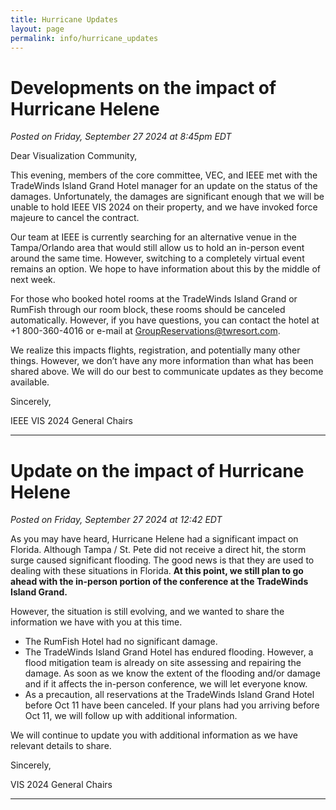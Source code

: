 ```yaml
---
title: Hurricane Updates
layout: page
permalink: info/hurricane_updates
---
```


# Developments on the impact of Hurricane Helene

*Posted on Friday, September 27 2024 at 8:45pm EDT*


Dear Visualization Community,


This evening, members of the core committee, VEC, and IEEE met with the TradeWinds Island Grand Hotel manager for an update on the status of the damages. Unfortunately, the damages are significant enough that we will be unable to hold IEEE VIS 2024 on their property, and we have invoked force majeure to cancel the contract.



Our team at IEEE is currently searching for an alternative venue in the Tampa/Orlando area that would still allow us to hold an in-person event around the same time. However, switching to a completely virtual event remains an option. We hope to have information about this by the middle of next week.



For those who booked hotel rooms at the TradeWinds Island Grand or RumFish through our room block, these rooms should be canceled automatically. However, if you have questions, you can contact the hotel at +1 800-360-4016 or e-mail at GroupReservations@twresort.com.



We realize this impacts flights, registration, and potentially many other things. However, we don’t have any more information than what has been shared above. We will do our best to communicate updates as they become available.



Sincerely,

IEEE VIS 2024 General Chairs


<hr />

# Update on the impact of Hurricane Helene

*Posted on Friday, September 27 2024 at 12:42 EDT*

As you may have heard, Hurricane Helene had a significant impact on Florida. Although Tampa / St. Pete did not receive a direct hit, the storm surge caused significant flooding. The good news is that they are used to dealing with these situations in Florida.
**At this point, we still plan to go ahead with the in-person portion of the conference at the TradeWinds Island Grand.**

However, the situation is still evolving, and we wanted to share the information we have with you at this time.
- The RumFish Hotel had no significant damage.
- The TradeWinds Island Grand Hotel has endured flooding. However, a flood mitigation team is already on site assessing and repairing the damage. As soon as we know the extent of the flooding and/or damage and if it affects the in-person conference, we will let everyone know.
- As a precaution, all reservations at the TradeWinds Island Grand Hotel before Oct 11 have been canceled. If your plans had you arriving before Oct 11, we will follow up with additional information.

We will continue to update you with additional information as we have relevant details to share.

Sincerely,

VIS 2024 General Chairs

<hr />
